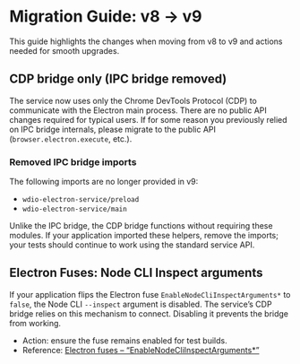 # Migration Guide: v8 → v9

This guide highlights the changes when moving from v8 to v9 and actions needed for smooth upgrades.

## CDP bridge only (IPC bridge removed)

The service now uses only the Chrome DevTools Protocol (CDP) to communicate with the Electron main process. There are no public API changes required for typical users. If for some reason you previously relied on IPC bridge internals, please migrate to the public API (`browser.electron.execute`, etc.).

### Removed IPC bridge imports

The following imports are no longer provided in v9:

- `wdio-electron-service/preload`
- `wdio-electron-service/main`

Unlike the IPC bridge, the CDP bridge functions without requiring these modules. If your application imported these helpers, remove the imports; your tests should continue to work using the standard service API.

## Electron Fuses: Node CLI Inspect arguments

If your application flips the Electron fuse `EnableNodeCliInspectArguments*` to `false`, the Node CLI `--inspect` argument is disabled. The service’s CDP bridge relies on this mechanism to connect. Disabling it prevents the bridge from working.

- Action: ensure the fuse remains enabled for test builds.
- Reference: [Electron fuses – “EnableNodeCliInspectArguments*”](https://www.electronjs.org/docs/latest/tutorial/fuses#nodecliinspect)



